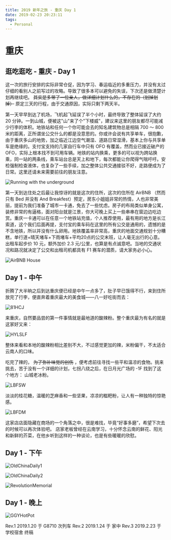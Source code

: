 ```yaml
---
title: 2019 新年之旅 - 重庆 Day 1
date: 2019-02-23 20:23:11
tags:
  - Personal
---
```


# 重庆

## 逛吃逛吃 - 重庆 - Day 1

这一次的旅行安排的实际非常仓促，因为学习、春运临近的多重压力，并没有太过仔细的看别人之前写过的攻略。导致了很多本可以避免的失误，下次还是做清楚计划再继续吧。 <del> 其实是多带了一位亲人，做详细计划什么的，不存在的（划掉划掉）</del> 原定三天的行程，由于交通原因，实际只剩下两天半。

第一天早早到达了机场，飞机起飞延误了半个小时，最终导致了整体延误了大约 20 分钟。一到山城，便被这"山"来了个"下楼威"，建议来这里的朋友都尽可能减少行李的体积。地铁站和任何一个你可能会去的知名建筑物总是相隔 700 ～ 800 米的距离，正所谓坐公交什么的都是没意思的。你或许会说有共享单车，很抱歉，由于重庆多山的地势，加之临近江边空气潮湿、道路日常湿滑，基本上你与共享单车是绝缘的。支付宝支持的几家自行车中只有 OFO 有覆盖，然而业已接近破产的 OFO，实际上根本找不到可用车辆。地铁的站内换乘，更多的可以视为跨站换乘，同一站的两条线，乘车站台总是天上和地下，每次都能让你爬得气喘吁吁。安检强制检查液体，也复杂了一些手续，加之整体公共交通接驳不好，走路便成为了日常。这里还请未来需要前往的朋友注意。

![Running with the underground](https://alicdn.kmahyyg.xyz/asset_files/cqcd2019/cq-day1/2019cq-1.jpg)

第一天到达住处之后最让我惊讶的就是这次的住所，这次的住所在 AirBNB （然而只有 Bed 并没有 And Breakfest）预定，房东小姐姐非常的热情，人也非常美丽，提前为我们准备了城市一卡通，免去了一些忧虑。房子的布局类似单身公寓，装修非常的有逼格，面对阳台就是江景，你大可晚上买上一些串串在窗边边吃边赏。重庆一卡通可以在任意一个地铁站充值，个人推荐使用，最有用的地方是长江索道，这个我们后面再提，支付宝的乘车码在这里的所有公交是通用的，遗憾的是不含地铁，所以并没有什么卵用。地铁覆盖率非常高，重庆的地面交通规划十分糟糕，单行道+晴天堵车+下雨堵车+平均20点的公交末班，让人毫无出行的心意。出租车起步价 10 元，额外加价 2.3 元/公里，也算是有点诚意吧。当地的交通状况和路况就决定了公交和出租司机都具有 F1 赛车的潜质，请大家务必小心。

![AirBNB House](https://alicdn.kmahyyg.xyz/asset_files/cqcd2019/cq-day1/2019cq-2.jpg)

## Day 1 - 中午

折腾了大半晌之后到达重庆便已经是中午一点多了，肚子早已饿得不行，来到住所放完了行李，便直奔着重庆最大的美食城——八一好吃街而去：

![81HCJ](https://alicdn.kmahyyg.xyz/asset_files/cqcd2019/cq-day1/2019cq-3.jpg)

来重庆，自然要品尝的第一件事情就是最地道的酸辣粉。整个重庆最为有名的就是这家好又来：

![HYLSLF](https://alicdn.kmahyyg.xyz/asset_files/cqcd2019/cq-day1/2019cq-4.jpg)

整体来看和本地的酸辣粉相比差别不大，不过感觉更加的辣，米粉偏干，不太适合云南人的口味。

吃完了辣的， <del>为了弥补味觉的创伤</del> ，便考虑前往寻找一些平和温凉的食物。挑来挑去，苦于没有一个详细的计划，七拐八绕之后，在日月光广场的 -1F 找到了这个地方： 山城老冰粉。

![LBFSW](https://alicdn.kmahyyg.xyz/asset_files/cqcd2019/cq-day1/2019cq-5.jpg)

淡淡的桂花糖，温暖的芝麻香和一些坚果，凉凉的糍粑粉，让人有一种独特的惊艳感。

![LBFDM](https://alicdn.kmahyyg.xyz/asset_files/cqcd2019/cq-day1/2019cq-6.jpg)

这家店店面隐藏在商场的一个角落之中，很是难找，毕竟“好事多磨”，希望下次去的时候可以再次体验吧。
店家老板曾经在云南学习，十分怀念云南的鲜花、阳光和新鲜的芥菜，在他乡听到这样的一种谈论，也是有些暖暖的欣慰。

## Day 1 - 下午

![OldChinaDaily1](https://alicdn.kmahyyg.xyz/asset_files/cqcd2019/cq-day1/2019cq-7.jpg)

![OldChinaDaily2](https://alicdn.kmahyyg.xyz/asset_files/cqcd2019/cq-day1/2019cq-8.jpg)

![RevolutionMemorial](https://alicdn.kmahyyg.xyz/asset_files/cqcd2019/cq-day1/2019cq-9.jpg)

## Day 1 - 晚上

![GGYHotPot](https://alicdn.kmahyyg.xyz/asset_files/cqcd2019/cq-day1/2019cq-10.jpg)

Rev.1 2019.1.20 于 G8710 次列车
Rev.2 2019.1.24 于 家中
Rev.3 2019.2.23 于 学校宿舍 终稿
